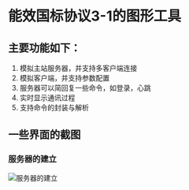 # 能效国标协议3-1的图形工具
## 主要功能如下：

1. 模拟主站服务器，并支持多客户端连接
2. 模拟客户端，并支持参数配置
3. 服务器可以简回复一些命令，如登录，心跳
4. 实时显示通讯过程
5. 支持命令的封装与解析

## 一些界面的截图

### 服务器的建立
![服务器的建立](https://github.com/ruglcc/pics/blob/master/GbcMaster/1.png)